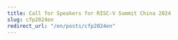 ```yaml
---
title: Call for Speakers for RISC-V Summit China 2024
slug: cfp2024en
redirect_url: "/en/posts/cfp2024en"
---
```


